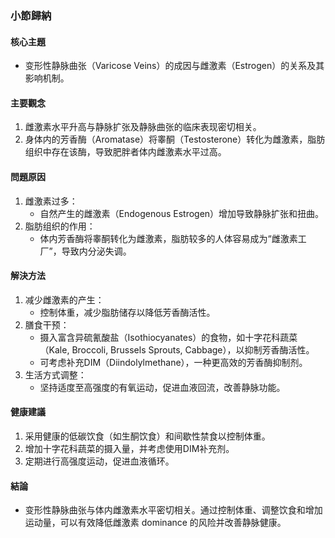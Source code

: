 ### 小節歸納

#### 核心主題  
- 变形性静脉曲张（Varicose Veins）的成因与雌激素（Estrogen）的关系及其影响机制。

#### 主要觀念  
1. 雌激素水平升高与静脉扩张及静脉曲张的临床表现密切相关。
2. 身体内的芳香酶（Aromatase）将睾酮（Testosterone）转化为雌激素，脂肪组织中存在该酶，导致肥胖者体内雌激素水平过高。

#### 問題原因  
1. 雌激素过多：  
   - 自然产生的雌激素（Endogenous Estrogen）增加导致静脉扩张和扭曲。  
2. 脂肪组织的作用：  
   - 体内芳香酶将睾酮转化为雌激素，脂肪较多的人体容易成为“雌激素工厂”，导致内分泌失调。

#### 解決方法  
1. 减少雌激素的产生：  
   - 控制体重，减少脂肪储存以降低芳香酶活性。  
2. 膳食干预：  
   - 摄入富含异硫氰酸盐（Isothiocyanates）的食物，如十字花科蔬菜（Kale, Broccoli, Brussels Sprouts, Cabbage），以抑制芳香酶活性。  
   - 可考虑补充DIM（Diindolylmethane），一种更高效的芳香酶抑制剂。  
3. 生活方式调整：  
   - 坚持适度至高强度的有氧运动，促进血液回流，改善静脉功能。  

#### 健康建議  
1. 采用健康的低碳饮食（如生酮饮食）和间歇性禁食以控制体重。  
2. 增加十字花科蔬菜的摄入量，并考虑使用DIM补充剂。  
3. 定期进行高强度运动，促进血液循环。  

#### 結論  
- 变形性静脉曲张与体内雌激素水平密切相关。通过控制体重、调整饮食和增加运动量，可以有效降低雌激素 dominance 的风险并改善静脉健康。